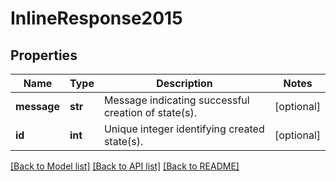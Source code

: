 # InlineResponse2015

## Properties
Name | Type | Description | Notes
------------ | ------------- | ------------- | -------------
**message** | **str** | Message indicating successful creation of state(s). | [optional] 
**id** | **int** | Unique integer identifying created state(s). | [optional] 

[[Back to Model list]](../README.md#documentation-for-models) [[Back to API list]](../README.md#documentation-for-api-endpoints) [[Back to README]](../README.md)

